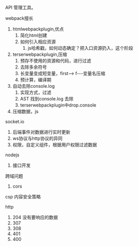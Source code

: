 API 管理工具。


webpack擅长

1. htmlwebpackplugin,优点
   1. 简化html创建
   2. 如何引入相应资源
      1. js哈希戳，如何动态确定？把入口资源扔入，这个阶段
2. terserwebpackplugin,压缩
   1. 预存不使用的资源和代码，进行过滤
   2. 去除多余符号
   3. 长变量变成短变量，first--> f---变量名压缩
   4. 预计算，编译期
3. 自动去除console.log
   1. 实现方式，过滤
   2. AST 找到console.log 去除
   3. terserwebpackplugin中drop.console
4. 压缩数据，js


socket.io
1. 后端事件对数据进行实时更新
2. ws协议与http协议的异同
3. 权限，自定义组件，根据用户权限过滤数据
   
nodejs
1. 接口开发

跨域问题
1. cors

csp 内容安全策略


http
1. 204 没有要响应的数据
2. 307 
3. 308 
4. 401 
5. 400
